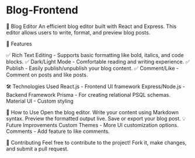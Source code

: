 # Blog-Frontend
📝 Blog Editor
An efficient blog editor built with React and Express. This editor allows users to write, format, and preview blog posts.

🚀 Features

✅ Rich Text Editing - Supports basic formatting like bold, italics, and code blocks.
✅ Dark/Light Mode - Comfortable reading and writing experience.
✅ Publish - Easily publish/unpublish your blog content.
✅ Comment/Like - Comment on posts and like posts.

🛠️ Technologies Used
React.js - Frontend UI framework
Express/Node.js - Backend Framework
Prisma - For creating relational PSQL schemas.
Material UI - Custom styling


🎯 How to Use
Open the blog editor.
Write your content using Markdown syntax.
Preview the formatted output live.
Save or export your blog post.
💡 Future Improvements
 Custom Themes - More UI customization options.
 Comments      - Add feature to like comments.
 
🤝 Contributing
Feel free to contribute to the project! Fork it, make changes, and submit a pull request.




